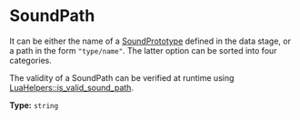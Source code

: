 # SoundPath

It can be either the name of a [SoundPrototype](prototype:SoundPrototype) defined in the data stage, or a path in the form `"type/name"`. The latter option can be sorted into four categories.

The validity of a SoundPath can be verified at runtime using [LuaHelpers::is_valid_sound_path](runtime:LuaHelpers::is_valid_sound_path).

**Type:** `string`

